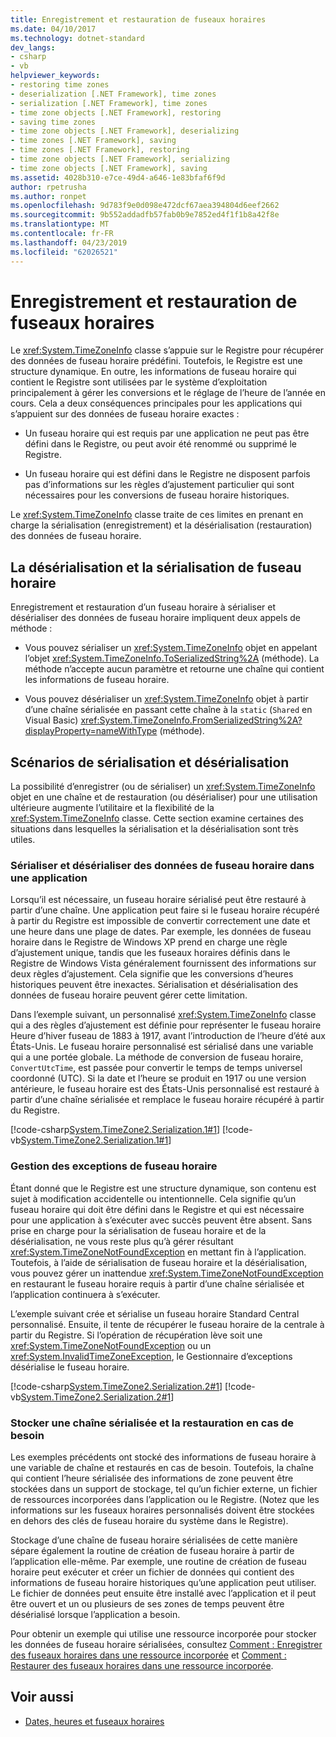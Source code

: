 ```yaml
---
title: Enregistrement et restauration de fuseaux horaires
ms.date: 04/10/2017
ms.technology: dotnet-standard
dev_langs:
- csharp
- vb
helpviewer_keywords:
- restoring time zones
- deserialization [.NET Framework], time zones
- serialization [.NET Framework], time zones
- time zone objects [.NET Framework], restoring
- saving time zones
- time zone objects [.NET Framework], deserializing
- time zones [.NET Framework], saving
- time zones [.NET Framework], restoring
- time zone objects [.NET Framework], serializing
- time zone objects [.NET Framework], saving
ms.assetid: 4028b310-e7ce-49d4-a646-1e83bfaf6f9d
author: rpetrusha
ms.author: ronpet
ms.openlocfilehash: 9d783f9e0d098e472dcf67aea394804d6eef2662
ms.sourcegitcommit: 9b552addadfb57fab0b9e7852ed4f1f1b8a42f8e
ms.translationtype: MT
ms.contentlocale: fr-FR
ms.lasthandoff: 04/23/2019
ms.locfileid: "62026521"
---
```

# <a name="saving-and-restoring-time-zones"></a>Enregistrement et restauration de fuseaux horaires

Le <xref:System.TimeZoneInfo> classe s’appuie sur le Registre pour récupérer des données de fuseau horaire prédéfini. Toutefois, le Registre est une structure dynamique. En outre, les informations de fuseau horaire qui contient le Registre sont utilisées par le système d’exploitation principalement à gérer les conversions et le réglage de l’heure de l’année en cours. Cela a deux conséquences principales pour les applications qui s’appuient sur des données de fuseau horaire exactes :

* Un fuseau horaire qui est requis par une application ne peut pas être défini dans le Registre, ou peut avoir été renommé ou supprimé le Registre.

* Un fuseau horaire qui est défini dans le Registre ne disposent parfois pas d’informations sur les règles d’ajustement particulier qui sont nécessaires pour les conversions de fuseau horaire historiques.

Le <xref:System.TimeZoneInfo> classe traite de ces limites en prenant en charge la sérialisation (enregistrement) et la désérialisation (restauration) des données de fuseau horaire.

## <a name="time-zone-serialization-and-deserialization"></a>La désérialisation et la sérialisation de fuseau horaire

Enregistrement et restauration d’un fuseau horaire à sérialiser et désérialiser des données de fuseau horaire impliquent deux appels de méthode :

* Vous pouvez sérialiser un <xref:System.TimeZoneInfo> objet en appelant l’objet <xref:System.TimeZoneInfo.ToSerializedString%2A> (méthode). La méthode n’accepte aucun paramètre et retourne une chaîne qui contient les informations de fuseau horaire.

* Vous pouvez désérialiser un <xref:System.TimeZoneInfo> objet à partir d’une chaîne sérialisée en passant cette chaîne à la `static` (`Shared` en Visual Basic) <xref:System.TimeZoneInfo.FromSerializedString%2A?displayProperty=nameWithType> (méthode).

## <a name="serialization-and-deserialization-scenarios"></a>Scénarios de sérialisation et désérialisation

La possibilité d’enregistrer (ou de sérialiser) un <xref:System.TimeZoneInfo> objet en une chaîne et de restauration (ou désérialiser) pour une utilisation ultérieure augmente l’utilitaire et la flexibilité de la <xref:System.TimeZoneInfo> classe. Cette section examine certaines des situations dans lesquelles la sérialisation et la désérialisation sont très utiles.

### <a name="serializing-and-deserializing-time-zone-data-in-an-application"></a>Sérialiser et désérialiser des données de fuseau horaire dans une application

Lorsqu’il est nécessaire, un fuseau horaire sérialisé peut être restauré à partir d’une chaîne. Une application peut faire si le fuseau horaire récupéré à partir du Registre est impossible de convertir correctement une date et une heure dans une plage de dates. Par exemple, les données de fuseau horaire dans le Registre de Windows XP prend en charge une règle d’ajustement unique, tandis que les fuseaux horaires définis dans le Registre de Windows Vista généralement fournissent des informations sur deux règles d’ajustement. Cela signifie que les conversions d’heures historiques peuvent être inexactes. Sérialisation et désérialisation des données de fuseau horaire peuvent gérer cette limitation.

Dans l’exemple suivant, un personnalisé <xref:System.TimeZoneInfo> classe qui a des règles d’ajustement est définie pour représenter le fuseau horaire Heure d’hiver fuseau de 1883 à 1917, avant l’introduction de l’heure d’été aux États-Unis. Le fuseau horaire personnalisé est sérialisé dans une variable qui a une portée globale. La méthode de conversion de fuseau horaire, `ConvertUtcTime`, est passée pour convertir le temps de temps universel coordonné (UTC). Si la date et l’heure se produit en 1917 ou une version antérieure, le fuseau horaire est des États-Unis personnalisé est restauré à partir d’une chaîne sérialisée et remplace le fuseau horaire récupéré à partir du Registre.

[!code-csharp[System.TimeZone2.Serialization.1#1](../../../samples/snippets/csharp/VS_Snippets_CLR_System/system.TimeZone2.Serialization.1/cs/Serialization.cs#1)]
[!code-vb[System.TimeZone2.Serialization.1#1](../../../samples/snippets/visualbasic/VS_Snippets_CLR_System/system.TimeZone2.Serialization.1/vb/Serialization.vb#1)]

### <a name="handling-time-zone-exceptions"></a>Gestion des exceptions de fuseau horaire

Étant donné que le Registre est une structure dynamique, son contenu est sujet à modification accidentelle ou intentionnelle. Cela signifie qu’un fuseau horaire qui doit être défini dans le Registre et qui est nécessaire pour une application à s’exécuter avec succès peuvent être absent. Sans prise en charge pour la sérialisation de fuseau horaire et de la désérialisation, ne vous reste plus qu’à gérer résultant <xref:System.TimeZoneNotFoundException> en mettant fin à l’application. Toutefois, à l’aide de sérialisation de fuseau horaire et la désérialisation, vous pouvez gérer un inattendue <xref:System.TimeZoneNotFoundException> en restaurant le fuseau horaire requis à partir d’une chaîne sérialisée et l’application continuera à s’exécuter.

L’exemple suivant crée et sérialise un fuseau horaire Standard Central personnalisé. Ensuite, il tente de récupérer le fuseau horaire de la centrale à partir du Registre. Si l’opération de récupération lève soit une <xref:System.TimeZoneNotFoundException> ou un <xref:System.InvalidTimeZoneException>, le Gestionnaire d’exceptions désérialise le fuseau horaire.

[!code-csharp[System.TimeZone2.Serialization.2#1](../../../samples/snippets/csharp/VS_Snippets_CLR_System/system.TimeZone2.Serialization.2/cs/Serialization2.cs#1)]
[!code-vb[System.TimeZone2.Serialization.2#1](../../../samples/snippets/visualbasic/VS_Snippets_CLR_System/system.TimeZone2.Serialization.2/vb/Serialization2.vb#1)]

### <a name="storing-a-serialized-string-and-restoring-it-when-needed"></a>Stocker une chaîne sérialisée et la restauration en cas de besoin

Les exemples précédents ont stocké des informations de fuseau horaire à une variable de chaîne et restaurés en cas de besoin. Toutefois, la chaîne qui contient l’heure sérialisée des informations de zone peuvent être stockées dans un support de stockage, tel qu’un fichier externe, un fichier de ressources incorporées dans l’application ou le Registre. (Notez que les informations sur les fuseaux horaires personnalisés doivent être stockées en dehors des clés de fuseau horaire du système dans le Registre).

Stockage d’une chaîne de fuseau horaire sérialisées de cette manière sépare également la routine de création de fuseau horaire à partir de l’application elle-même. Par exemple, une routine de création de fuseau horaire peut exécuter et créer un fichier de données qui contient des informations de fuseau horaire historiques qu’une application peut utiliser. Le fichier de données peut ensuite être installé avec l’application et il peut être ouvert et un ou plusieurs de ses zones de temps peuvent être désérialisé lorsque l’application a besoin.

Pour obtenir un exemple qui utilise une ressource incorporée pour stocker les données de fuseau horaire sérialisées, consultez [Comment : Enregistrer des fuseaux horaires dans une ressource incorporée](../../../docs/standard/datetime/save-time-zones-to-an-embedded-resource.md) et [Comment : Restaurer des fuseaux horaires dans une ressource incorporée](../../../docs/standard/datetime/restore-time-zones-from-an-embedded-resource.md).

## <a name="see-also"></a>Voir aussi

- [Dates, heures et fuseaux horaires](../../../docs/standard/datetime/index.md)
